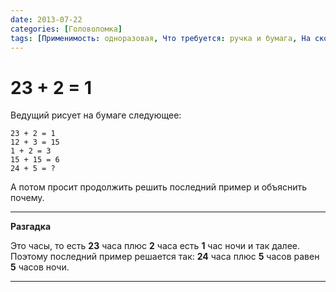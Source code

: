 ```yaml
---
date: 2013-07-22
categories: [Головоломка]
tags: [Применимость: одноразовая, Что требуется: ручка и бумага, На сколько людей рассчитано: от 1, Подвижность: нет]
---
```


# 23 + 2 = 1

Ведущий рисует на бумаге следующее:

```text
23 + 2 = 1
12 + 3 = 15
1 + 2 = 3
15 + 15 = 6
24 + 5 = ?
```

А потом просит продолжить решить последний пример и объяснить почему.

---

**Разгадка** <!-- !details -->

Это часы, то есть **23** часа плюс **2** часа есть **1** час ночи и так далее. Поэтому последний пример решается так: **24** часа плюс **5** часов равен **5** часов ночи.

---
